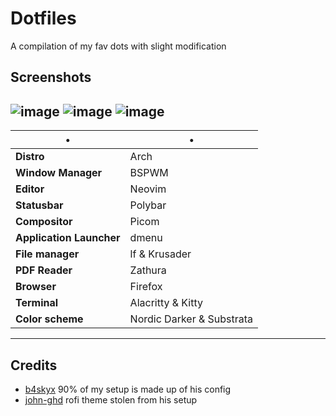 # Dotfiles
A compilation of my fav dots with slight modification

## Screenshots
![image](https://media.discordapp.net/attachments/905376517507412028/939197201178058763/Screenshot_040222_214545.png?width=850&height=478)
![image](https://media.discordapp.net/attachments/905376517507412028/939195607564824616/Screenshot_040222_214632.png?width=503&height=283)
![image](https://media.discordapp.net/attachments/905376517507412028/939195607841656862/Screenshot_040222_215252.png?width=503&height=283)
----

•                       | • 
------------------------|-----------------------
**Distro**              | Arch
**Window Manager**      | BSPWM
**Editor**              | Neovim
**Statusbar**           | Polybar
**Compositor**          | Picom
**Application Launcher**| dmenu
**File manager**        | lf & Krusader
**PDF Reader**          | Zathura
**Browser**             | Firefox
**Terminal**            | Alacritty & Kitty
**Color scheme**        | Nordic Darker & Substrata

----

## Credits
- [b4skyx](https://github.com/b4skyx) 90% of my setup is made up of his config
- [john-ghd](https://github.com/john-ghd) rofi theme stolen from his setup

